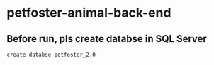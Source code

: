 # petfoster-animal-back-end

## Before run, pls create databse in SQL Server

`create databse petfoster_2.0`
